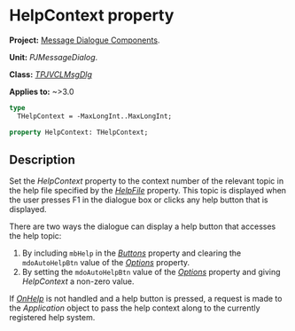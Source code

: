 # HelpContext property #

**Project:** [Message Dialogue Components](../API.md).

**Unit:** _PJMessageDialog_.

**Class:** _[TPJVCLMsgDlg](./TPJVCLMsgDlg.md)_

**Applies to:** ~>3.0

```pascal
type
  THelpContext = -MaxLongInt..MaxLongInt;

property HelpContext: THelpContext;
```

## Description

Set the _HelpContext_ property to the context number of the relevant topic in the help file specified by the _[HelpFile](./TPJVCLMsgDlg-HelpFile.md)_ property. This topic is displayed when the user presses F1 in the dialogue box or clicks any help button that is displayed.

There are two ways the dialogue can display a help button that accesses the help topic:

  1. By including `mbHelp` in the _[Buttons](./TPJVCLMsgDlg-Buttons.md)_ property and clearing the `mdoAutoHelpBtn` value of the _[Options](./TPJVCLMsgDlg-Options.md)_ property.
  2. By setting the `mdoAutoHelpBtn` value of the _[Options](./TPJVCLMsgDlg-Options.md)_ property and giving _HelpContext_ a non-zero value.

If _[OnHelp](./TPJVCLMsgDlg-OnHelp.md)_ is not handled and a help button is pressed, a request is made to the _Application_ object to pass the help context along to the currently registered help system.
